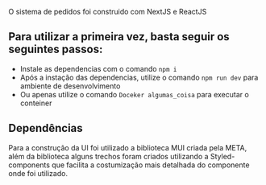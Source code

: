 O sistema de pedidos foi construido com NextJS e ReactJS 

## Para utilizar a primeira vez, basta seguir os seguintes passos:
* Instale as dependencias com o comando `npm i`
* Após a instação das dependencias, utilize o comando `npm run dev` para ambiente de desenvolvimento
* Ou apenas utilize o comando `Doceker algumas_coisa` para executar o conteiner 


## Dependências
Para a construção da UI foi utilizado a biblioteca MUI criada pela META, além da biblioteca alguns trechos foram criados utilizando a Styled-components que facilita a costumização mais detalhada do componente onde foi utilizado.

